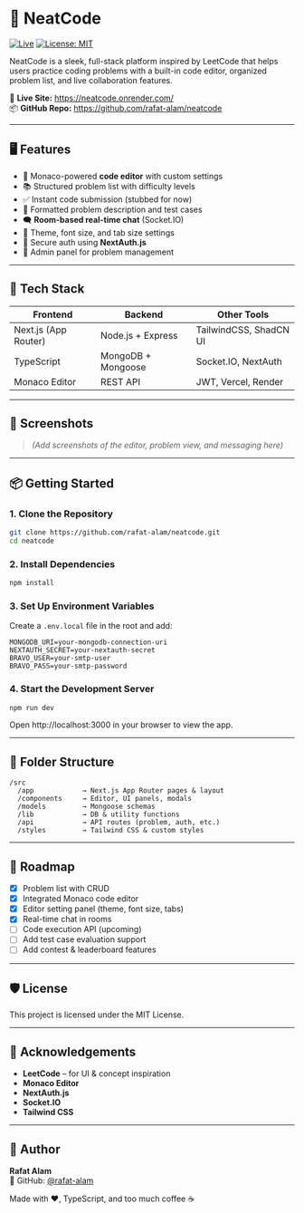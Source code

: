 # 🧠 NeatCode

[![Live](https://img.shields.io/badge/Live%20Site-Click%20Here-brightgreen?style=flat-square)](https://neatcode.onrender.com/)
[![License: MIT](https://img.shields.io/badge/License-MIT-yellow.svg)](LICENSE)

NeatCode is a sleek, full-stack platform inspired by LeetCode that helps users practice coding problems with a built-in code editor, organized problem list, and live collaboration features.

🚀 **Live Site:** https://neatcode.onrender.com/  
📦 **GitHub Repo:** https://github.com/rafat-alam/neatcode

---

## 🖥️ Features

- 📝 Monaco-powered **code editor** with custom settings
- 📚 Structured problem list with difficulty levels
- ✅ Instant code submission (stubbed for now)
- 🧩 Formatted problem description and test cases
- 🗨️ **Room-based real-time chat** (Socket.IO)
- 🎨 Theme, font size, and tab size settings
- 🔐 Secure auth using **NextAuth.js**
- 🧪 Admin panel for problem management

---

## 🧱 Tech Stack

| Frontend            | Backend             | Other Tools                     |
|---------------------|---------------------|----------------------------------|
| Next.js (App Router)| Node.js + Express   | TailwindCSS, ShadCN UI          |
| TypeScript          | MongoDB + Mongoose  | Socket.IO, NextAuth             |
| Monaco Editor       | REST API            | JWT, Vercel, Render             |

---

## 📸 Screenshots

> *(Add screenshots of the editor, problem view, and messaging here)*

---

## 📦 Getting Started

### 1. Clone the Repository
```bash
git clone https://github.com/rafat-alam/neatcode.git
cd neatcode
```

### 2. Install Dependencies
```bash
npm install
```

### 3. Set Up Environment Variables
Create a `.env.local` file in the root and add:
```env
MONGODB_URI=your-mongodb-connection-uri
NEXTAUTH_SECRET=your-nextauth-secret
BRAVO_USER=your-smtp-user
BRAVO_PASS=your-smtp-password
```

### 4. Start the Development Server
```bash
npm run dev
```
Open http://localhost:3000 in your browser to view the app.

---

## 📁 Folder Structure

```
/src
  /app            → Next.js App Router pages & layout
  /components     → Editor, UI panels, modals
  /models         → Mongoose schemas
  /lib            → DB & utility functions
  /api            → API routes (problem, auth, etc.)
  /styles         → Tailwind CSS & custom styles
```

---

## 🚧 Roadmap

- [x] Problem list with CRUD
- [x] Integrated Monaco code editor
- [x] Editor setting panel (theme, font size, tabs)
- [x] Real-time chat in rooms
- [ ] Code execution API (upcoming)
- [ ] Add test case evaluation support
- [ ] Add contest & leaderboard features

---

## 🛡️ License

This project is licensed under the MIT License.

---

## 🙏 Acknowledgements

- **LeetCode** – for UI & concept inspiration
- **Monaco Editor**
- **NextAuth.js**
- **Socket.IO**
- **Tailwind CSS**

---

## 👤 Author

**Rafat Alam**  
🔗 GitHub: [@rafat-alam](https://github.com/rafat-alam)

Made with ❤️, TypeScript, and too much coffee ☕
